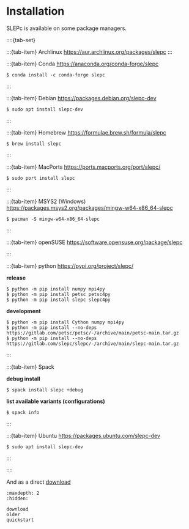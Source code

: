 # Installation

SLEPc is available on some package managers.

::::{tab-set}

:::{tab-item} Archlinux
<https://aur.archlinux.org/packages/slepc>
:::

:::{tab-item} Conda
<https://anaconda.org/conda-forge/slepc>

    $ conda install -c conda-forge slepc
:::

:::{tab-item} Debian
<https://packages.debian.org/slepc-dev>

    $ sudo apt install slepc-dev
:::

:::{tab-item} Homebrew
<https://formulae.brew.sh/formula/slepc>

    $ brew install slepc
:::

:::{tab-item} MacPorts
<https://ports.macports.org/port/slepc/>

    $ sudo port install slepc
:::

:::{tab-item} MSYS2 (Windows)
<https://packages.msys2.org/packages/mingw-w64-x86_64-slepc>

    $ pacman -S mingw-w64-x86_64-slepc
:::

:::{tab-item} openSUSE
<https://software.opensuse.org/package/slepc>

:::

:::{tab-item} python
<https://pypi.org/project/slepc/>

**release**

    $ python -m pip install numpy mpi4py
    $ python -m pip install petsc petsc4py
    $ python -m pip install slepc slepc4py

**development**

    $ python -m pip install Cython numpy mpi4py
    $ python -m pip install --no-deps https://gitlab.com/petsc/petsc/-/archive/main/petsc-main.tar.gz
    $ python -m pip install --no-deps https://gitlab.com/slepc/slepc/-/archive/main/slepc-main.tar.gz
:::

:::{tab-item} Spack

**debug install**

    $ spack install slepc +debug

**list available variants (configurations)**

    $ spack info
:::

:::{tab-item} Ubuntu
 <https://packages.ubuntu.com/slepc-dev>

    $ sudo apt install slepc-dev
:::

::::

And as a direct [download](download)

```{toctree}
:maxdepth: 2
:hidden:

download
older
quickstart
```
